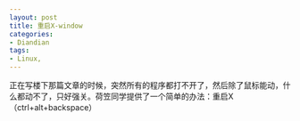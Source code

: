 ```yaml
---
layout: post
title: 重启X-window
categories:
- Diandian
tags:
- Linux, 
---
```

正在写楼下那篇文章的时候，突然所有的程序都打不开了，然后除了鼠标能动，什么都动不了，只好强关。荷笠同学提供了一个简单的办法：重启X （ctrl+alt+backspace）